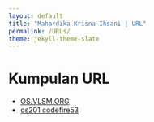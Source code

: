 ```yaml
---
layout: default
title: "Mahardika Krisna Ihsani | URL"
permalink: /URLs/
theme: jekyll-theme-slate
---
```



# Kumpulan URL
- [OS.VLSM.ORG](https://os.vlsm.org/)
- [os201 codefire53](https://codefire53.github.io/os201/)